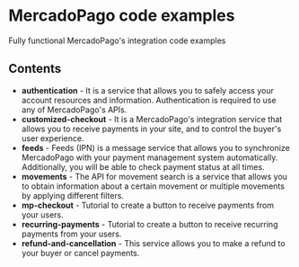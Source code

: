 MercadoPago code examples
=========================

Fully functional MercadoPago's integration code examples

Contents
--------

* **authentication** - It is a service that allows you to safely access your account resources and information. Authentication is required to use any of MercadoPago's APIs.
* **customized-checkout** - It is a MercadoPago's integration service that allows you to receive payments in your site, and to control the buyer's user experience.
* **feeds** - Feeds (IPN) is a message service that allows you to synchronize MercadoPago with your payment management system automatically. Additionally, you will be able to check payment status at all times.
* **movements** - The API for movement search is a service that allows you to obtain information about a certain movement or multiple movements by applying different filters.
* **mp-checkout** - Tutorial to create a button to receive payments from your users.
* **recurring-payments** - Tutorial to create a button to receive recurring payments from your users.
* **refund-and-cancellation** - This service allows you to make a refund to your buyer or cancel payments.
